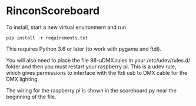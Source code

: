 # RinconScoreboard

To install, start a new virtual environment and run
```
pip install -r requirements.txt
```
This requires Python 3.6 or later (to work with pygame and ftdi).

You will also need to place the file 98-uDMX.rules in your /etc/udev/rules.d/ folder and then you must restart your raspberry pi. This is a udev rule, which gives permissions to interface with the ftdi usb to DMX cable for the DMX lighting.

The wiring for the raspberry pi is shown in the scoreboard.py near the beginning of the file. 
